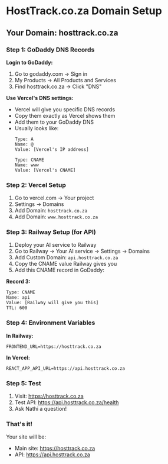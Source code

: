 # HostTrack.co.za Domain Setup

## Your Domain: hosttrack.co.za

### Step 1: GoDaddy DNS Records

**Login to GoDaddy:**
1. Go to godaddy.com → Sign in
2. My Products → All Products and Services
3. Find hosttrack.co.za → Click "DNS"

**Use Vercel's DNS settings:**
- Vercel will give you specific DNS records
- Copy them exactly as Vercel shows them
- Add them to your GoDaddy DNS
- Usually looks like:
  ```
  Type: A
  Name: @
  Value: [Vercel's IP address]
  
  Type: CNAME
  Name: www
  Value: [Vercel's CNAME]
  ```

### Step 2: Vercel Setup

1. Go to vercel.com → Your project
2. Settings → Domains
3. Add Domain: `hosttrack.co.za`
4. Add Domain: `www.hosttrack.co.za`

### Step 3: Railway Setup (for API)

1. Deploy your AI service to Railway
2. Go to Railway → Your AI service → Settings → Domains
3. Add Custom Domain: `api.hosttrack.co.za`
4. Copy the CNAME value Railway gives you
5. Add this CNAME record in GoDaddy:

**Record 3:**
```
Type: CNAME
Name: api
Value: [Railway will give you this]
TTL: 600
```

### Step 4: Environment Variables

**In Railway:**
```
FRONTEND_URL=https://hosttrack.co.za
```

**In Vercel:**
```
REACT_APP_API_URL=https://api.hosttrack.co.za
```

### Step 5: Test

1. Visit: https://hosttrack.co.za
2. Test API: https://api.hosttrack.co.za/health
3. Ask Nathi a question!

### That's it! 

Your site will be:
- Main site: https://hosttrack.co.za
- API: https://api.hosttrack.co.za

